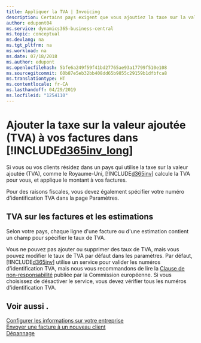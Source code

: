 ```yaml
---
title: Appliquer la TVA | Invoicing
description: Certains pays exigent que vous ajoutiez la taxe sur la valeur ajoutée à vos factures. Il est facile de le faire dans Invoicing.
author: edupont04
ms.service: dynamics365-business-central
ms.topic: conceptual
ms.devlang: na
ms.tgt_pltfrm: na
ms.workload: na
ms.date: 07/18/2018
ms.author: edupont
ms.openlocfilehash: 5bfe6a249f59f41bd27765ae93a17799f510e108
ms.sourcegitcommit: 60b87e5eb32bb408dd65b9855c29159b1dfbfca8
ms.translationtype: HT
ms.contentlocale: fr-CA
ms.lasthandoff: 04/29/2019
ms.locfileid: "1254110"
---
```

# <a name="add-value-added-tax-vat-to-your-invoices-in-included365invlongincludesd365invlongmd"></a>Ajouter la taxe sur la valeur ajoutée (TVA) à vos factures dans [!INCLUDE[d365inv_long](includes/d365inv_long.md)]

Si vous ou vos clients résidez dans un pays qui utilise la taxe sur la valeur ajoutée (TVA), comme le Royaume-Uni, [!INCLUDE[d365inv](includes/d365inv.md)] calcule la TVA pour vous, et applique le montant à vos factures.  

Pour des raisons fiscales, vous devez également spécifier votre numéro d'identification TVA dans la page Paramètres.  

## <a name="vat-on-invoices-and-estimates"></a>TVA sur les factures et les estimations

Selon votre pays, chaque ligne d'une facture ou d'une estimation contient un champ pour spécifier le taux de TVA.  

Vous ne pouvez pas ajouter ou supprimer des taux de TVA, mais vous pouvez modifier le taux de TVA par défaut dans les paramètres. Par défaut, [!INCLUDE[d365inv](includes/d365inv.md)] utilise un service pour valider les numéros d'identification TVA, mais nous vous recommandons de lire la [Clause de non-responsabilité](https://go.microsoft.com/fwlink/?LinkID=841741) publiée par la Commission européenne. Si vous choisissez de désactiver le service, vous devez vérifier tous les numéros d'identification TVA.  

## <a name="see-also"></a>Voir aussi .
[Configurer les informations sur votre entreprise](set-up-business-profile.md)  
[Envoyer une facture à un nouveau client](send-invoice.md)  
[Dépannage](about-troubleshooting.md)  
